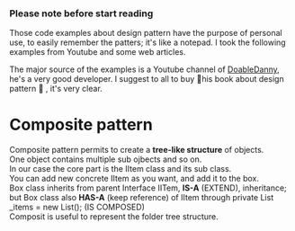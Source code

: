 ### Please note before start reading
Those code examples about design pattern have the purpose of personal use, to easily remember the patters; it's like a notepad. I took the following examples from Youtube and some web articles.

The major source of the examples is a Youtube channel of [DoableDanny](https://www.youtube.com/@doabledanny/videos), he's a very good developer. I suggest to all to buy 📒his book about design pattern 📒 , it's very clear.

# Composite pattern
 Composite pattern permits to create a **tree-like structure** of objects. \
 One object contains multiple sub ojbects and so on. \
 In our case the core part is the IItem class and its sub class. \
 You can add new concrete IItem as you want, and add it to the box. \
 Box class inherits from parent Interface IITem, **IS-A** (EXTEND), inheritance; but Box class also **HAS-A** (keep reference) of IItem through private List<IItem> _items = new List<IItem>(); (IS COMPOSED) \
 Composit is useful to represent the folder tree structure.